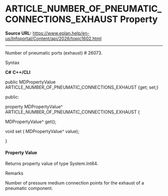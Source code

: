 # ARTICLE_NUMBER_OF_PNEUMATIC_CONNECTIONS_EXHAUST Property

**Source URL:** https://www.eplan.help/en-us/Infoportal/Content/api/2026/topic1602.html

---

Number of pneumatic ports (exhaust) # 26073.

Syntax

**C#**
**C++/CLI**


public MDPropertyValue ARTICLE_NUMBER_OF_PNEUMATIC_CONNECTIONS_EXHAUST {get; set;}

public:

property MDPropertyValue^ ARTICLE_NUMBER_OF_PNEUMATIC_CONNECTIONS_EXHAUST {

   MDPropertyValue^ get();

   void set (    MDPropertyValue^ value);

}


#### Property Value

Returns property value of type System.Int64.

Remarks

Number of pressure medium connection points for the exhaust of a pneumatic component.
